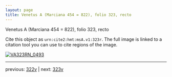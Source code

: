 ```yaml
---
layout: page
title: Venetus A (Marciana 454 = 822), folio 323, recto
---
```


Venetus A (Marciana 454 = 822), folio 323, recto

Cite this object as `urn:cite2:hmt:msA.v1:323r`.  The full image is linked to a citation tool you can use to cite regions of the image.

[![VA323RN_0493](http://www.homermultitext.org/iipsrv?IIIF=/project/homer/pyramidal/deepzoom/hmt/vaimg/2017a/VA323RN_0493.tif/full/800,/0/default.jpg)](http://www.homermultitext.org/ict2/?urn=urn:cite2:hmt:vaimg.2017a:VA323RN_0493) 

---

previous:  [322v](../322v/) | next: [323v](../323v/)